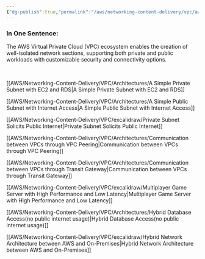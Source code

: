 ```yaml
---
{"dg-publish":true,"permalink":"/aws/networking-content-delivery/vpc/aws-vpc-ecosystem-and-use-cases/"}
---
```



### In One Sentence:
The AWS Virtual Private Cloud (VPC) ecosystem enables the creation of well-isolated network sections, supporting both private and public workloads with customizable security and connectivity options.

<br>


[[AWS/Networking-Content-Delivery/VPC/Architectures/A Simple Private Subnet with EC2 and RDS\|A Simple Private Subnet with EC2 and RDS]]

[[AWS/Networking-Content-Delivery/VPC/Architectures/A Simple Public Subnet with Internet Access\|A Simple Public Subnet with Internet Access]]

[[AWS/Networking-Content-Delivery/VPC/excalidraw/Private Subnet Solicits Public Internet\|Private Subnet Solicits Public Internet]]

[[AWS/Networking-Content-Delivery/VPC/Architectures/Communication between VPCs through VPC Peering\|Communication between VPCs through VPC Peering]]

[[AWS/Networking-Content-Delivery/VPC/Architectures/Communication between VPCs through Transit Gateway\|Communication between VPCs through Transit Gateway]]

[[AWS/Networking-Content-Delivery/VPC/excalidraw/Multiplayer Game Server with High Performance and Low Latency\|Multiplayer Game Server with High Performance and Low Latency]]

[[AWS/Networking-Content-Delivery/VPC/Architectures/Hybrid Database Access(no public internet usage)\|Hybrid Database Access(no public internet usage)]]

[[AWS/Networking-Content-Delivery/VPC/excalidraw/Hybrid Network Architecture between AWS and On-Premises\|Hybrid Network Architecture between AWS and On-Premises]]
<br>








